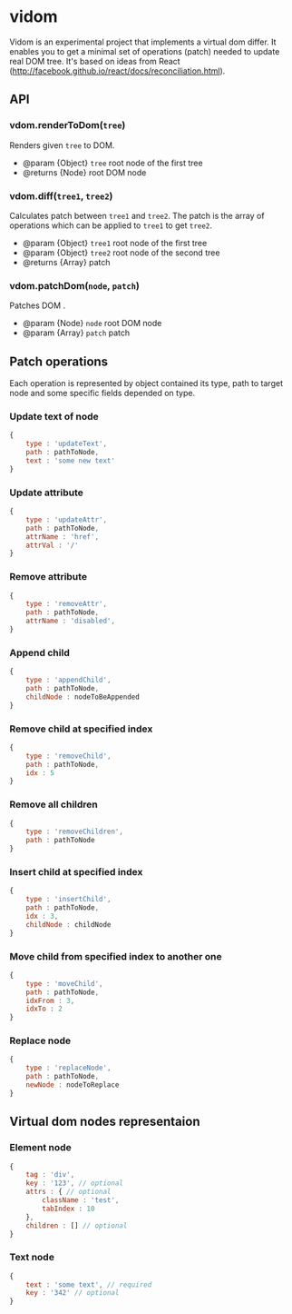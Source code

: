 # vidom

Vidom is an experimental project that implements a virtual dom differ. It enables you to get a minimal set of operations (patch) needed to update real DOM tree. It's based on ideas from React (http://facebook.github.io/react/docs/reconciliation.html).

## API

### vdom.renderToDom(`tree`)
Renders given `tree` to DOM.
 * @param {Object} `tree` root node of the first tree
 * @returns {Node} root DOM node

### vdom.diff(`tree1`, `tree2`)
Calculates patch between `tree1` and `tree2`. The patch is the array of operations which can be applied to `tree1` to get `tree2`.
 * @param {Object} `tree1` root node of the first tree
 * @param {Object} `tree2` root node of the second tree
 * @returns {Array} patch
  
### vdom.patchDom(`node`, `patch`)
Patches DOM .
 * @param {Node} `node` root DOM node
 * @param {Array} `patch` patch
  
## Patch operations
Each operation is represented by object contained its type, path to target node and some specific fields depended on type.

### Update text of node
```js
{
    type : 'updateText',
    path : pathToNode,
    text : 'some new text'
}
```

### Update attribute
```js
{
    type : 'updateAttr',
    path : pathToNode,
    attrName : 'href',
    attrVal : '/'
}
```

### Remove attribute
```js
{
    type : 'removeAttr',
    path : pathToNode,
    attrName : 'disabled',
}
```

### Append child  
```js
{
    type : 'appendChild',
    path : pathToNode,
    childNode : nodeToBeAppended
}
```

### Remove child at specified index
```js
{
    type : 'removeChild',
    path : pathToNode,
    idx : 5
}
```

### Remove all children
```js
{
    type : 'removeChildren',
    path : pathToNode
}
```

### Insert child at specified index
```js
{
    type : 'insertChild',
    path : pathToNode,
    idx : 3,
    childNode : childNode
}
```
  
### Move child from specified index to another one
```js
{
    type : 'moveChild',
    path : pathToNode,
    idxFrom : 3,
    idxTo : 2
}
```

### Replace node
```js
{
    type : 'replaceNode',
    path : pathToNode,
    newNode : nodeToReplace
}
```
  
## Virtual dom nodes representaion

### Element node
```js
{
    tag : 'div',
    key : '123', // optional
    attrs : { // optional
        className : 'test',
        tabIndex : 10
    },
    children : [] // optional
}
```

### Text node
```js
{
    text : 'some text', // required
    key : '342' // optional
}
```


